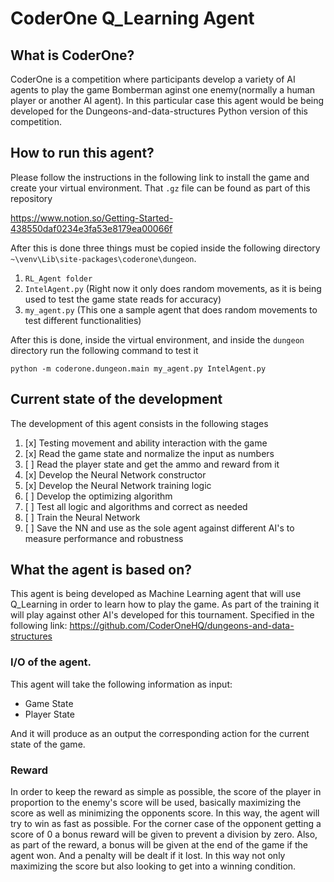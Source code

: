 # CoderOne Q_Learning Agent 
  
## What is CoderOne?

CoderOne is a competition where participants develop a variety of AI agents to play the game Bomberman aginst one enemy(normally a human player or another AI agent). In this particular case this agent would be being developed for the Dungeons-and-data-structures Python version of this competition. 

## How to run this agent?
 Please follow the instructions in the following link to install the game and create your virtual environment. That `.gz` file can be found as part of this repository
 
 https://www.notion.so/Getting-Started-438550daf0234e3fa53e8179ea00066f
 
 After this is done three things must be copied inside the following directory `~\venv\Lib\site-packages\coderone\dungeon`. 
  1. `RL_Agent folder`
  2. `IntelAgent.py` (Right now it only does random movements, as it is being used to test the game state reads for accuracy)
  3. `my_agent.py` (This one a sample agent that does random movements to test different functionalities)

After this is done, inside the virtual environment, and inside the `dungeon` directory run the following command to test it

`python -m coderone.dungeon.main my_agent.py IntelAgent.py`

## Current state of the development
The development of this agent consists in the following stages
 1. [x] Testing movement and ability interaction with the game 
 2. [x] Read the game state and normalize the input as numbers
 3. [ ] Read the player state and get the ammo and reward from it 
 4. [x] Develop the Neural Network constructor
 5. [x] Develop the Neural Network training logic
 6. [ ] Develop the optimizing algorithm
 7. [ ] Test all logic and algorithms and correct as needed 
 8. [ ] Train the Neural Network 
 9. [ ] Save the NN and use as the sole agent against different AI's to measure performance and robustness

## What the agent is based on?
This agent is being developed as Machine Learning agent that will use Q_Learning in order to learn how to play the game. As part of the training it will play against other AI's developed for this tournament. Specified in the following link: https://github.com/CoderOneHQ/dungeons-and-data-structures

### I/O of the agent. 
This agent will take the following information as input: 
 * Game State
 * Player State

And it will produce as an output the corresponding action for the current state of the game. 

### Reward
In order to keep the reward as simple as possible, the score of the player in proportion to the enemy's score will be used, basically maximizing the score as well as minimizing the opponents score. In this way, the agent will try to win as fast as possible. For the corner case of the opponent getting a score of 0 a bonus reward will be given to prevent a division by zero.
Also, as part of the reward, a bonus will be given at the end of the game if the agent won. And a penalty will be dealt if it lost. In this way not only maximizing the score but also looking to get into a winning condition. 
